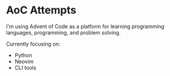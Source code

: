 # AoC Attempts

I'm using Advent of Code as a platform for learning programming languages, programming, and problem solving.

Currently focusing on:
- Python
- Neovim
- CLI tools
